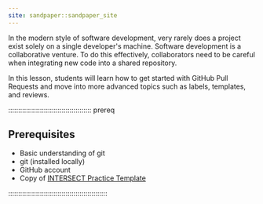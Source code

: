 ```yaml
---
site: sandpaper::sandpaper_site
---
```


In the modern style of software development, very rarely does a project exist
solely on a single developer's machine. Software development is a collaborative
venture. To do this effectively, collaborators
need to be careful when integrating new code into a shared repository.

In this lesson, students will learn how to get started with GitHub Pull Requests
and move into more advanced topics such as labels, templates, and
reviews.

::::::::::::::::::::::::::::::::::::::::::  prereq

## Prerequisites

* Basic understanding of git
* git (installed locally)
* GitHub account
* Copy of [INTERSECT Practice Template](https://github.com/INTERSECT-training/intersect-training-practice)

::::::::::::::::::::::::::::::::::::::::::::::::::
